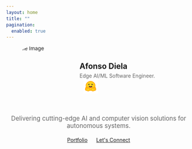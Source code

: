 ```yaml
---
layout: home
title: ""
pagination: 
  enabled: true
---
```


<div style="display: flex; align-items: center; gap: 20px;">
  <img src="../assets/images/profile_800_800.jpg" alt="Profile Image" style="width: 180px; height: 180px; border-radius: 50%;">
  <div>
    <h2 style="margin: 0;">Afonso Diela</h2>
    <p style="margin: 5px 0; color: #666;">Edge AI/ML Software Engineer.</p>
    <div style="display: flex; gap: 10px; margin-top: 10px;">
      <a href="https://github.com/afondiel" target="_blank">
        <i class="fab fa-github" style="font-size: 30px; color: #333;"></i>
      </a>
      <a href="https://huggingface.co/afondiel" target="_blank">
        <img src="assets/images/hf-logo.svg" alt="Hugging Face" style="width: 40px; height: 40px; margin-top: -10px;">
      </a>
      <a href="https://twitter.com/muntudiela" target="_blank">
        <i class="fa-brands fa-square-x-twitter" style="font-size: 30px; color: #000000;"></i>
      </a>
      <a href="https://linkedin.com/in/afonso-diela" target="_blank">
        <i class="fab fa-linkedin" style="font-size: 30px; color: #0077B5;"></i>
      </a>
      <a href="mailto:a.diela.pro@gmail.com">
        <i class="fas fa-envelope" style="font-size: 30px; color: #D44638;"></i>
      </a>
    </div>
  </div>
</div>

<div style="text-align: center; margin-top: 10px;"> 
  <p style="font-size: 1.2em; color: #666; max-width: 600px; margin: 0 auto;">
    Delivering cutting-edge AI and computer vision solutions for autonomous systems.
  </p>
  <div style="margin-top: 20px;"> 
    <a href="/portfolio/" class="btn btn--primary" style="margin: 0 10px;">Portfolio</a>
    <a href="/about/" class="btn btn--primary" style="margin: 0 10px;">Let's Connect</a>
  </div>
</div>


